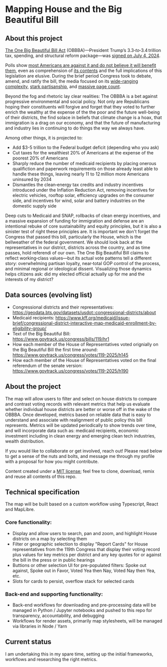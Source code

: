 # Mapping House and the Big Beautiful Bill

## About this project

[The One Big Beautiful Bill Act](https://www.congress.gov/bill/119th-congress/house-bill/1/text) (OBBBA)—President Trump’s $3.3‑to‑$3.4 trillion tax, spending, and structural reform package—was [signed on July 4, 2024](https://www.whitehouse.gov/articles/2025/07/president-trumps-one-big-beautiful-bill-a-win-for-workers-farmers-and-americas-future). 

Polls show [most Americans are against it and do not believe it will benefit them](https://www.pewresearch.org/short-reads/2025/06/17/how-americans-view-the-gops-budget-and-tax-bill/), even as comprehension of [its contents](https://usafacts.org/articles/whats-in-the-one-big-beautiful-bill/) and the full implications of this legislation are elusive. During the brief period Congress took to debate, amend, and ratify the bill, the media focused on its [wide-ranging complexity](https://www.pbs.org/newshour/politics/house-republicans-narrowly-passed-trumps-big-beautiful-bill-heres-what-in-it), [stark partisanship](https://www.vox.com/politics/418599/one-big-beautiful-bill-act-details-explained), and [massive page count](https://apnews.com/article/what-is-republican-trump-tax-bill-f65be44e1050431a601320197322551b). 

Beyond the fog and rhetoric lay clear realities: The OBBBA is a bet against progressive environmental and social policy. Not only are Republicans hoping their constituents will forgive and forget that they voted to further enrich the wealthy at the expense of the the poor and the future well-being of their districts, the find solace in beliefs that climate change is a hoax, that immigration is a drag on our economy, and that the future of manufacturing and industry lies in continuing to do things the way we always have.

Among other things, it is projected to:
- Add $3-5 trillion to the Federal budget deficit (depending who you ask)
- Cut taxes for the wealthiest 20% of Americans at the expense of the poorest 20% of Americans
- Sharply reduce the number of medicaid recipients by placing onerous qualifiction and paperwork requirements on those already least able to handle these things, leaving nearly 11 to 12 million more Americans uninsured by 2034
- Dismantles the clean‑energy tax credits and industry incentives introduced under the Inflation Reduction Act, removing incentives for electric vehicles, rooftop solar, efficiency upgrades on the consumer side, and incentives for wind, solar and battery industries on the domestic supply side

Deep cuts to Medicaid and SNAP, rollbacks of clean energy incentives, and a massive expansion of funding for immigration and defense are an intentional rebuke of core sustainability and equity principles, but it is also a sinister test of right these principles are. It is important we don't forget the Congress that passed this bill, particularly the House, which is the bellweather of the federal government. We should look back at the representatives in our district, districts across the country, and as time passes, hold referendi of our own. The One Big Beautiful Bill claims to reflect working‑class values—but its actual vote patterns tell a different story: overwhelming partisan loyalty, near‑total GOP control of the process, and minimal regional or ideological dissent. Visualizing those dynamics helps citizens ask: did my elected official actually up for me and the interests of my district?

## Data sources (evolving list)
- Congressional districts and their representatives: https://geodata.bts.gov/datasets/usdot::congressional-districts/about
- Medicaid recipients: https://www.kff.org/medicaid/issue-brief/congressional-district-interactive-map-medicaid-enrollment-by-eligibility-group/
- Text of the Big Beautiful Bill: https://www.govtrack.us/congress/bills/119/hr1
- How each member of the House of Representatives voted orignially on the Big Beautiful Bill the first time around: https://www.govtrack.us/congress/votes/119-2025/h145
- How each member of the House of Representatives voted on the final referendum of the senate version: https://www.govtrack.us/congress/votes/119-2025/h190

## About the project

The map will allow users to filter and select on house districts to compare and contrast voting records with relevant metrics that help us evaluate whether individual house districts are better or worse off in the wake of the OBBBA. Once developed, metrics based on reliable data that is easy to understand and associate with realignment of public policy this bill represents. Metrics will be updated periodically to show trends over time, and will incorporate data such as: medicaid recipients, economic investment including in clean energy and emerging clean tech industries, wealth distribution.

If you would like to collaborate or get involved, reach out! Please read below to get a sense of the nuts and bolts, and message me through my profile with a proposal for how you might contribute.

Content created under a [MIT license]( https://choosealicense.com/licenses/mit/); feel free to clone, download, remix and reuse all contents of this repo.

## Technical specification

The map will be built based on a custom workflow using Typescript, React and MapLibre.

### Core functionality:
- Display and allow users to search, pan and zoom, and highlight House districts on a map by selecting them
- Filter or geographic selection to display "Report Cards" for House representatives from the 119th Congress that display their voting record plus values for key metrics per district and any key quotes for or against the bill in the press or in public hearings
- Buttions or other selection UI for pre-populated filters: Spoke out against, Spoke out in Favor, Voted Yea then Nay, Voted Nay then Yea, etc.
- Slots for cards to persist, overflow stack for selected cards

### Back-end and supporting functionality:
- Back-end workflows for downloading and pre-processing data will be managed in Python / Jupyter notebooks and pushed to this repo for transparency, accountability, and debugging 
- Workflows for render assets, primarily map stylesheets, will be managed via libraries in Node / Yarn

## Current status

I am undertaking this in my spare time, setting up the initial frameworks, workflows and researching the right metrics.

